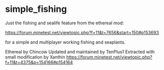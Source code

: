 simple_fishing 
=============
Just the fishing and sealife feature from the ethereal mod:

https://forum.minetest.net/viewtopic.php?f=11&t=7656&start=150#p153693

for a simple and multiplayer working fishing and seaplants.

Ethereal by Chincow
Updated and maintained by TenPlus1
Extracted with small modification by Xanthin
https://forum.minetest.net/viewtopic.php?f=11&t=4375&p=154166#p154164
